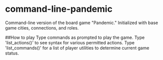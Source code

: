 # command-line-pandemic
Command-line version of the board game "Pandemic." Initialized with base game cities, connections, and roles.

##How to play
Type commands as prompted to play the game. Type 'list_actions()' to see syntax for various permitted actions. Type 'list_commands()' for a list of player utilities to determine current game status.
